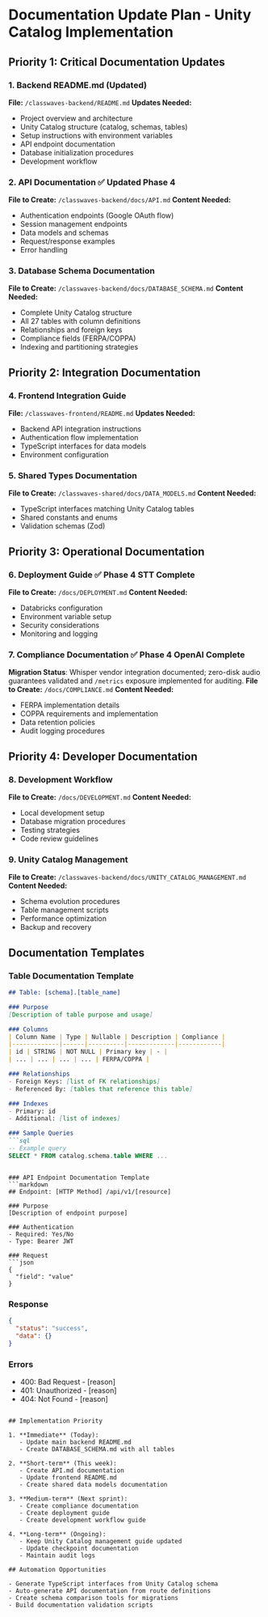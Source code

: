 # Documentation Update Plan - Unity Catalog Implementation

## Priority 1: Critical Documentation Updates

### 1. Backend README.md (Updated)
**File:** `/classwaves-backend/README.md`
**Updates Needed:**
- Project overview and architecture
- Unity Catalog structure (catalog, schemas, tables)
- Setup instructions with environment variables
- API endpoint documentation
- Database initialization procedures
- Development workflow

### 2. API Documentation ✅ **Updated Phase 4**
**File to Create:** `/classwaves-backend/docs/API.md`
**Content Needed:**
- Authentication endpoints (Google OAuth flow)
- Session management endpoints
- Data models and schemas
- Request/response examples
- Error handling

### 3. Database Schema Documentation
**File to Create:** `/classwaves-backend/docs/DATABASE_SCHEMA.md`
**Content Needed:**
- Complete Unity Catalog structure
- All 27 tables with column definitions
- Relationships and foreign keys
- Compliance fields (FERPA/COPPA)
- Indexing and partitioning strategies

## Priority 2: Integration Documentation

### 4. Frontend Integration Guide
**File:** `/classwaves-frontend/README.md`
**Updates Needed:**
- Backend API integration instructions
- Authentication flow implementation
- TypeScript interfaces for data models
- Environment configuration

### 5. Shared Types Documentation
**File to Create:** `/classwaves-shared/docs/DATA_MODELS.md`
**Content Needed:**
- TypeScript interfaces matching Unity Catalog tables
- Shared constants and enums
- Validation schemas (Zod)

## Priority 3: Operational Documentation

### 6. Deployment Guide ✅ **Phase 4 STT Complete**
**File to Create:** `/docs/DEPLOYMENT.md`
**Content Needed:**
- Databricks configuration
- Environment variable setup
- Security considerations
- Monitoring and logging

### 7. Compliance Documentation ✅ **Phase 4 OpenAI Complete**
**Migration Status**: Whisper vendor integration documented; zero-disk audio guarantees validated and `/metrics` exposure implemented for auditing.
**File to Create:** `/docs/COMPLIANCE.md`
**Content Needed:**
- FERPA implementation details
- COPPA requirements and implementation
- Data retention policies
- Audit logging procedures

## Priority 4: Developer Documentation

### 8. Development Workflow
**File to Create:** `/docs/DEVELOPMENT.md`
**Content Needed:**
- Local development setup
- Database migration procedures
- Testing strategies
- Code review guidelines

### 9. Unity Catalog Management
**File to Create:** `/classwaves-backend/docs/UNITY_CATALOG_MANAGEMENT.md`
**Content Needed:**
- Schema evolution procedures
- Table management scripts
- Performance optimization
- Backup and recovery

## Documentation Templates

### Table Documentation Template
```markdown
## Table: [schema].[table_name]

### Purpose
[Description of table purpose and usage]

### Columns
| Column Name | Type | Nullable | Description | Compliance |
|-------------|------|----------|-------------|------------|
| id | STRING | NOT NULL | Primary key | - |
| ... | ... | ... | ... | FERPA/COPPA |

### Relationships
- Foreign Keys: [list of FK relationships]
- Referenced By: [tables that reference this table]

### Indexes
- Primary: id
- Additional: [list of indexes]

### Sample Queries
```sql
-- Example query
SELECT * FROM catalog.schema.table WHERE ...
```
```

### API Endpoint Documentation Template
```markdown
## Endpoint: [HTTP Method] /api/v1/[resource]

### Purpose
[Description of endpoint purpose]

### Authentication
- Required: Yes/No
- Type: Bearer JWT

### Request
```json
{
  "field": "value"
}
```

### Response
```json
{
  "status": "success",
  "data": {}
}
```

### Errors
- 400: Bad Request - [reason]
- 401: Unauthorized - [reason]
- 404: Not Found - [reason]
```

## Implementation Priority

1. **Immediate** (Today):
   - Update main backend README.md
   - Create DATABASE_SCHEMA.md with all tables

2. **Short-term** (This week):
   - Create API.md documentation
   - Update frontend README.md
   - Create shared data models documentation

3. **Medium-term** (Next sprint):
   - Create compliance documentation
   - Create deployment guide
   - Create development workflow guide

4. **Long-term** (Ongoing):
   - Keep Unity Catalog management guide updated
   - Update checkpoint documentation
   - Maintain audit logs

## Automation Opportunities

- Generate TypeScript interfaces from Unity Catalog schema
- Auto-generate API documentation from route definitions
- Create schema comparison tools for migrations
- Build documentation validation scripts